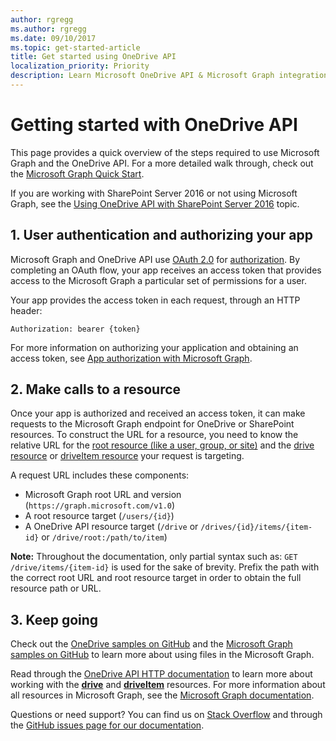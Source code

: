 ```yaml
---
author: rgregg
ms.author: rgregg
ms.date: 09/10/2017
ms.topic: get-started-article
title: Get started using OneDrive API
localization_priority: Priority
description: Learn Microsoft OneDrive API & Microsoft Graph integration for user authentication, app authorization, and resource access. Get started now.
---
```

# Getting started with OneDrive API

This page provides a quick overview of the steps required to use Microsoft Graph and the OneDrive API.
For a more detailed walk through, check out the [Microsoft Graph Quick Start](https://aka.ms/graph-get-started).

If you are working with SharePoint Server 2016 or not using Microsoft Graph, see the [Using OneDrive API with SharePoint Server 2016](sharepoint-server-2016.md) topic.

## 1. User authentication and authorizing your app

Microsoft Graph and OneDrive API use [OAuth 2.0](http://oauth.net/2/) for [authorization](authentication.md).
By completing an OAuth flow, your app receives an access token that provides access to the Microsoft Graph a particular set of permissions for a user.

Your app provides the access token in each request, through an HTTP header:

`Authorization: bearer {token}`

For more information on authorizing your application and obtaining an access token, see [App authorization with Microsoft Graph](https://aka.ms/graph-auth-overview).

## 2. Make calls to a resource

Once your app is authorized and received an access token, it can make requests to the Microsoft Graph endpoint for OneDrive or SharePoint resources.
To construct the URL for a resource, you need to know the relative URL for the [root resource (like a user, group, or site)](../index.md#microsoft-graph-root-resources) and the [drive resource](../resources/drive.md) or [driveItem resource](../resources/driveitem.md) your request is targeting.

A request URL includes these components:

* Microsoft Graph root URL and version (`https://graph.microsoft.com/v1.0`)
* A root resource target (`/users/{id}`)
* A OneDrive API resource target (`/drive` or `/drives/{id}/items/{item-id}` or `/drive/root:/path/to/item`)

**Note:** Throughout the documentation, only partial syntax such as: `GET /drive/items/{item-id}` is used for the sake of brevity.
Prefix the path with the correct root URL and root resource target in order to obtain the full resource path or URL.

## 3. Keep going

Check out the [OneDrive samples on GitHub](https://github.com/onedrive) and the [Microsoft Graph samples on GitHub](https://github.com/microsoftgraph) to learn more about using files in the Microsoft Graph.

Read through the [OneDrive API HTTP documentation](../index.md) to learn more about working with the [**drive**](../resources/drive.md) and [**driveItem**](../resources/driveitem.md) resources.
For more information about all resources in Microsoft Graph, see the [Microsoft Graph documentation](https://graph.microsoft.com).

Questions or need support? You can find us on [Stack Overflow](http://stackoverflow.com/questions/tagged/onedrive) and through the [GitHub issues page for our documentation](https://github.com/onedrive/onedrive-api-docs/issues).

<!-- {
  "type": "#page.annotation",
  "description": "Quick walkthrough for using Microsoft Graph to access files in OneDrive or SharePoint",
  "keywords": "http,auth,onedrive,api,sharepoint",
  "section": "documentation",
  "tocPath": "Overview/Getting started",
  "tocIndex": -100
} -->

